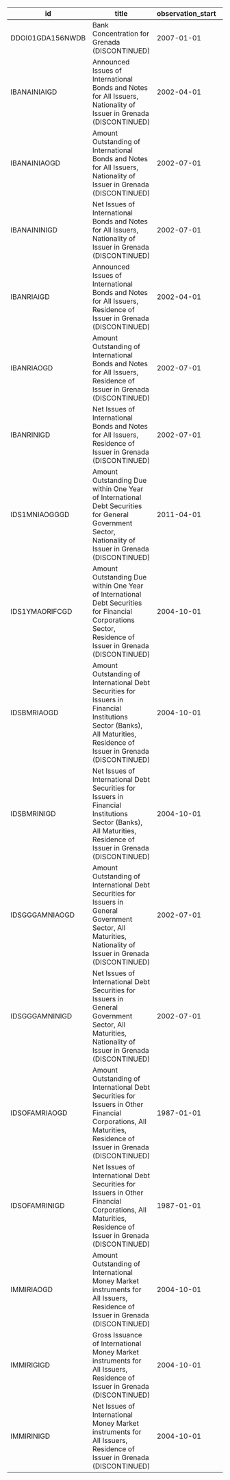 | id               | title                                                                                                                                                                   | observation_start   | observation_end   |
|------------------|-------------------------------------------------------------------------------------------------------------------------------------------------------------------------|---------------------|-------------------|
| DDOI01GDA156NWDB | Bank Concentration for Grenada (DISCONTINUED)                                                                                                                           | 2007-01-01          | 2010-01-01        |
| IBANAINIAIGD     | Announced Issues of International Bonds and Notes for All Issuers, Nationality of Issuer in Grenada (DISCONTINUED)                                                      | 2002-04-01          | 2002-04-01        |
| IBANAINIAOGD     | Amount Outstanding of International Bonds and Notes for All Issuers, Nationality of Issuer in Grenada (DISCONTINUED)                                                    | 2002-07-01          | 2012-01-01        |
| IBANAININIGD     | Net Issues of International Bonds and Notes for All Issuers, Nationality of Issuer in Grenada (DISCONTINUED)                                                            | 2002-07-01          | 2012-04-01        |
| IBANRIAIGD       | Announced Issues of International Bonds and Notes for All Issuers, Residence of Issuer in Grenada (DISCONTINUED)                                                        | 2002-04-01          | 2002-04-01        |
| IBANRIAOGD       | Amount Outstanding of International Bonds and Notes for All Issuers, Residence of Issuer in Grenada (DISCONTINUED)                                                      | 2002-07-01          | 2012-01-01        |
| IBANRINIGD       | Net Issues of International Bonds and Notes for All Issuers, Residence of Issuer in Grenada (DISCONTINUED)                                                              | 2002-07-01          | 2012-04-01        |
| IDS1MNIAOGGGD    | Amount Outstanding Due within One Year of International Debt Securities for General Government Sector, Nationality of Issuer in Grenada (DISCONTINUED)                  | 2011-04-01          | 2012-01-01        |
| IDS1YMAORIFCGD   | Amount Outstanding Due within One Year of International Debt Securities for Financial Corporations Sector, Residence of Issuer in Grenada (DISCONTINUED)                | 2004-10-01          | 2005-10-01        |
| IDSBMRIAOGD      | Amount Outstanding of International Debt Securities for Issuers in Financial Institutions Sector (Banks), All Maturities, Residence of Issuer in Grenada (DISCONTINUED) | 2004-10-01          | 2005-10-01        |
| IDSBMRINIGD      | Net Issues of International Debt Securities for Issuers in Financial Institutions Sector (Banks), All Maturities, Residence of Issuer in Grenada (DISCONTINUED)         | 2004-10-01          | 2006-01-01        |
| IDSGGGAMNIAOGD   | Amount Outstanding of International Debt Securities for Issuers in General Government Sector, All Maturities, Nationality of Issuer in Grenada (DISCONTINUED)           | 2002-07-01          | 2012-01-01        |
| IDSGGGAMNINIGD   | Net Issues of International Debt Securities for Issuers in General Government Sector, All Maturities, Nationality of Issuer in Grenada (DISCONTINUED)                   | 2002-07-01          | 2012-04-01        |
| IDSOFAMRIAOGD    | Amount Outstanding of International Debt Securities for Issuers in Other Financial Corporations, All Maturities, Residence of Issuer in Grenada (DISCONTINUED)          | 1987-01-01          | 2014-10-01        |
| IDSOFAMRINIGD    | Net Issues of International Debt Securities for Issuers in Other Financial Corporations, All Maturities, Residence of Issuer in Grenada (DISCONTINUED)                  | 1987-01-01          | 2014-10-01        |
| IMMIRIAOGD       | Amount Outstanding of International Money Market instruments for All Issuers, Residence of Issuer in Grenada (DISCONTINUED)                                             | 2004-10-01          | 2005-10-01        |
| IMMIRIGIGD       | Gross Issuance of International Money Market instruments for All Issuers, Residence of Issuer in Grenada (DISCONTINUED)                                                 | 2004-10-01          | 2005-10-01        |
| IMMIRINIGD       | Net Issues of International Money Market instruments for All Issuers, Residence of Issuer in Grenada (DISCONTINUED)                                                     | 2004-10-01          | 2006-01-01        |